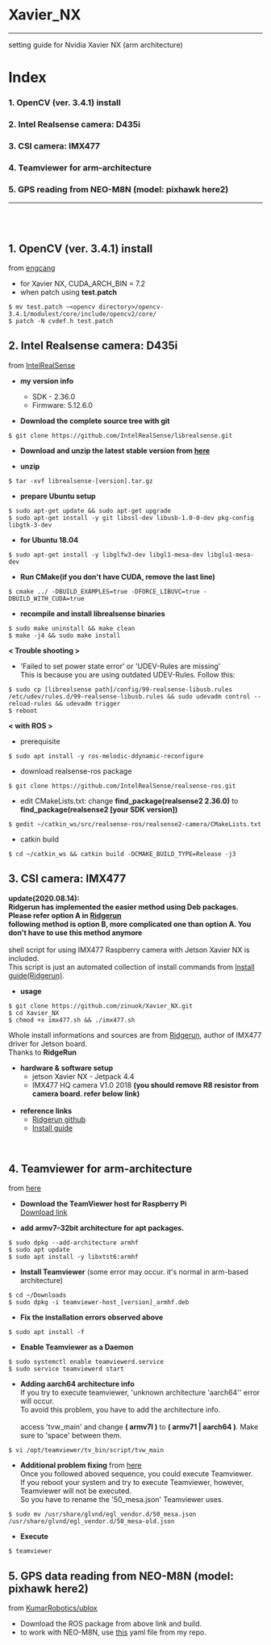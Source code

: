 # Xavier_NX
***
setting guide for Nvidia Xavier NX (arm architecture)
# Index
### 1. OpenCV (ver. 3.4.1) install 
### 2. Intel Realsense camera: D435i
### 3. CSI camera: IMX477
### 4. Teamviewer for arm-architecture
### 5. GPS reading from NEO-M8N (model: pixhawk here2) 
***
<br><br>

## 1. OpenCV (ver. 3.4.1) install 
from [engcang](https://github.com/engcang/vins-application#-opencv-with-cuda--necessary-for-gpu-version-1)
+ for Xavier NX, CUDA_ARCH_BIN = 7.2 
+ when patch using **test.patch**
```
$ mv test.patch ~<opencv directory>/opencv-3.4.1/modulest/core/include/opencv2/core/
$ patch -N cvdef.h test.patch
```

## 2. Intel Realsense camera: D435i
from [IntelRealSense](https://github.com/IntelRealSense/librealsense/blob/master/doc/installation.md)
+ **my version info**
    + SDK - 2.36.0
    + Firmware: 5.12.6.0


+ **Download the complete source tree with git**
```
$ git clone https://github.com/IntelRealSense/librealsense.git
```

+ **Download and unzip the latest stable version from [here](https://github.com/IntelRealSense/librealsense/releases)**

+ **unzip**
```
$ tar -xvf librealsense-[version].tar.gz
```
+ **prepare Ubuntu setup**
```
$ sudo apt-get update && sudo apt-get upgrade
$ sudo apt-get install -y git libssl-dev libusb-1.0-0-dev pkg-config libgtk-3-dev
```

+ **for Ubuntu 18.04**
```
$ sudo apt-get install -y libglfw3-dev libgl1-mesa-dev libglu1-mesa-dev
```

+ **Run CMake(if you don't have CUDA, remove the last line)**
```
$ cmake ../ -DBUILD_EXAMPLES=true -DFORCE_LIBUVC=true -DBUILD_WITH_CUDA=true
```
+ **recompile and install librealsense binaries**
```
$ sudo make uninstall && make clean
$ make -j4 && sudo make install
```

**< Trouble shooting >**
+ 'Failed to set power state error' or 'UDEV-Rules are missing' <br>
This is because you are using outdated UDEV-Rules. Follow this:
```
$ sudo cp [librealsense path]/config/99-realsense-libusb.rules /etc/udev/rules.d/99-realsense-libusb.rules && sudo udevadm control --reload-rules && udevadm trigger
$ reboot
```
**< with ROS >**
+ prerequisite
```
$ sudo apt install -y ros-melodic-ddynamic-reconfigure
```
+ download realsense-ros package
```
$ git clone https://github.com/IntelRealSense/realsense-ros.git
```
+ edit CMakeLists.txt: change **find_package(realsense2 2.36.0)** to **find_package(realsense2 [your SDK version])**
```
$ gedit ~/catkin_ws/src/realsense-ros/realsense2-camera/CMakeLists.txt
```
+ catkin build
```
$ cd ~/catkin_ws && catkin build -DCMAKE_BUILD_TYPE=Release -j3 
```

## 3. CSI camera: IMX477
**update(2020.08.14): <br>
Ridgerun has implemented the easier method using Deb packages. Please refer option A in [Ridgerun](https://github.com/RidgeRun/NVIDIA-Jetson-IMX477-RPIV3)**<br>
**following method is option B, more complicated one than option A. You don't have to use this method anymore**<br><br>
shell script for using IMX477 Raspberry camera with Jetson Xavier NX is included.<br>
This script is just an automated collection of install commands from [Install guide(Ridgerun)](https://developer.ridgerun.com/wiki/index.php?title=Raspberry_Pi_HQ_camera_IMX477_Linux_driver_for_Jetson#Compatibility_with_NVIDIA.C2.AEJetson.E2.84.A2_Platforms).<br>
+ **usage**
```
$ git clone https://github.com/zinuok/Xavier_NX.git
$ cd Xavier_NX
$ chmod +x imx477.sh && ./imx477.sh
```

Whole install informations and sources are from [Ridgerun](https://github.com/RidgeRun/NVIDIA-Jetson-IMX477-RPIV3), author of IMX477 driver for Jetson board.<br> 
Thanks to **RidgeRun**
<br>
+ **hardware & software setup**
    + jetson Xavier NX - Jetpack 4.4
    + IMX477 HQ camera V1.0 2018 **(you should remove R8 resistor from camera board. refer below link)**
    <br>
+ **reference links**
    + [Ridgerun github](https://github.com/RidgeRun/NVIDIA-Jetson-IMX477-RPIV3)
    + [Install guide](https://developer.ridgerun.com/wiki/index.php?title=Raspberry_Pi_HQ_camera_IMX477_Linux_driver_for_Jetson#Compatibility_with_NVIDIA.C2.AEJetson.E2.84.A2_Platforms)
<br>

## 4. Teamviewer for arm-architecture
from [here](https://medium.com/@hmurari/how-to-install-teamviewer-on-a-jetson-nano-38080f87f039)
+ **Download the TeamViewer host for Raspberry Pi**<br>
[Download link](https://www.teamviewer.com/en-us/download/raspberry-pi/)

+ **add armv7–32bit architecture for apt packages.**
```
$ sudo dpkg --add-architecture armhf
$ sudo apt update
$ sudo apt install -y libxtst6:armhf
```

+ **Install Teamviewer** (some error may occur. it's normal in arm-based architecture)
```
$ cd ~/Downloads
$ sudo dpkg -i teamviewer-host_[version]_armhf.deb
```

+ **Fix the installation errors observed above**
```
$ sudo apt install -f
```

+ **Enable Teamviewer as a Daemon**
```
$ sudo systemctl enable teamviewerd.service
$ sudo service teamviewerd start
```

+ **Adding aarch64 architecture info**<br>
If you try to execute teamviewer, 'unknown architecture 'aarch64'' error will occur.<br>
To avoid this problem, you have to add the architecture info.<br><br>
access 'tvw_main' and change **( armv7l )** to **( armv71 | aarch64 )**. Make sure to 'space' between them.
```
$ vi /opt/teamviewer/tv_bin/script/tvw_main 
```

+ **Additional problem fixing**
from [here](https://medium.com/@hmurari/how-to-install-teamviewer-on-a-jetson-nano-38080f87f039)<br>
Once you followed aboved sequence, you could execute Teamviewer.<br>
If you reboot your system and try to execute Teamviewer, however, Teamviewer will not be executed.<br>
So you have to rename the '50_mesa.json' Teamviewer uses.
```
$ sudo mv /usr/share/glvnd/egl_vendor.d/50_mesa.json /usr/share/glvnd/egl_vendor.d/50_mesa-old.json
```

+ **Execute**
```
$ teamviewer
```

## 5. GPS data reading from NEO-M8N (model: pixhawk here2)
from [KumarRobotics/ublox](https://github.com/KumarRobotics/ublox)
+ Download the ROS package from above link and build.
+ to work with NEO-M8N, use [this](https://github.com/zinuok/Xavier_NX/blob/master/here2.yaml) yaml file from my repo.
